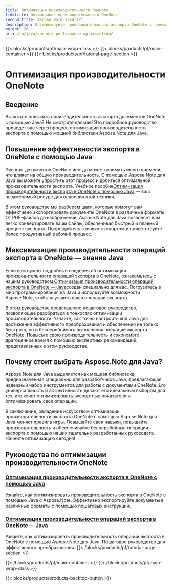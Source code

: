```yaml
---
title: Оптимизация производительности OneNote
linktitle: Оптимизация производительности OneNote
second_title: Aspose.Note Java API
description: Оптимизируйте производительность экспорта OneNote с помощью Aspose.Note Java. Научитесь эффективному преобразованию документов в различные форматы с помощью пошаговых инструкций для повышения производительности.
weight: 26
url: /ru/java/onenote-performance-optimization/
---
```


{{< blocks/products/pf/main-wrap-class >}}
{{< blocks/products/pf/main-container >}}
{{< blocks/products/pf/tutorial-page-section >}}

# Оптимизация производительности OneNote


## Введение

Вы хотите повысить производительность экспорта документов OneNote с помощью Java? Не смотрите дальше! Это подробное руководство проведет вас через процесс оптимизации производительности экспорта с помощью мощной библиотеки Aspose.Note для Java.

## Повышение эффективности экспорта в OneNote с помощью Java

 Экспорт документов OneNote иногда может отнимать много времени, что влияет на общую производительность. С помощью Aspose.Note для Java вы можете упростить этот процесс и добиться оптимальной производительности экспорта. Учебное пособие[Оптимизация производительности экспорта в OneNote с помощью Java](./optimize-export-performance/) — ваш незаменимый ресурс для освоения этой техники.

В этом руководстве мы разберем шаги, которые помогут вам эффективно экспортировать документы OneNote в различные форматы. От PDF-файлов до изображений, Aspose.Note для Java позволяет вам легко конвертировать ваши файлы, обеспечивая быстрый и плавный процесс экспорта. Попрощайтесь с вялым экспортом и приветствуйте более продуктивный рабочий процесс.

## Максимизация производительности операций экспорта в OneNote — знание Java

 Если вам нужны подробные сведения об оптимизации производительности операций экспорта в OneNote, ознакомьтесь с нашим руководством.[Оптимизация производительности операций экспорта в OneNote — Java](./optimize-performance-consequent-export/)создан специально для вас. Погрузитесь в мир программирования на Java и используйте возможности Aspose.Note, чтобы улучшить ваши операции экспорта.

В этом руководстве представлено пошаговое руководство, позволяющее разобраться в тонкостях оптимизации производительности. Узнайте, как точно настроить код Java для достижения эффективного преобразования и обеспечения не только быстрого, но и бесперебойного выполнения операций экспорта OneNote. Повысьте свою производительность и сэкономьте драгоценное время с помощью экспертных рекомендаций, представленных в этом руководстве.

## Почему стоит выбрать Aspose.Note для Java?

Aspose.Note для Java выделяется как мощная библиотека, предназначенная специально для разработчиков Java, предлагающая надежный набор инструментов для работы с документами OneNote. Его универсальность и эффективность делают его идеальным выбором для тех, кто хочет оптимизировать экспортные показатели и оптимизировать свои операции.

В заключение, овладение искусством оптимизации производительности экспорта OneNote с помощью Aspose.Note для Java меняет правила игры. Повышайте свои навыки, повышайте производительность и обеспечивайте бесперебойные операции экспорта с помощью наших тщательно разработанных руководств. Начните оптимизацию сегодня!
## Руководства по оптимизации производительности OneNote
### [Оптимизация производительности экспорта в OneNote с помощью Java](./optimize-export-performance/)
Узнайте, как оптимизировать производительность экспорта в OneNote с помощью Java с Aspose.Note. Эффективно экспортируйте документы в различные форматы с помощью пошаговых инструкций.
### [Оптимизация производительности операций экспорта в OneNote — Java](./optimize-performance-consequent-export/)
Узнайте, как оптимизировать производительность операций экспорта в OneNote с помощью Aspose.Note для Java. Пошаговое руководство для эффективного преобразования.
{{< /blocks/products/pf/tutorial-page-section >}}

{{< /blocks/products/pf/main-container >}}
{{< /blocks/products/pf/main-wrap-class >}}

{{< blocks/products/products-backtop-button >}}
